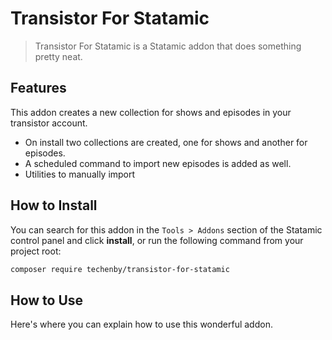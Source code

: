 # Transistor For Statamic

> Transistor For Statamic is a Statamic addon that does something pretty neat.

## Features

This addon creates a new collection for shows and episodes in your transistor account.

- On install two collections are created, one for shows and another for episodes.
- A scheduled command to import new episodes is added as well.
- Utilities to manually import

## How to Install

You can search for this addon in the `Tools > Addons` section of the Statamic control panel and click **install**, or run the following command from your project root:

``` bash
composer require techenby/transistor-for-statamic
```

## How to Use

Here's where you can explain how to use this wonderful addon.
